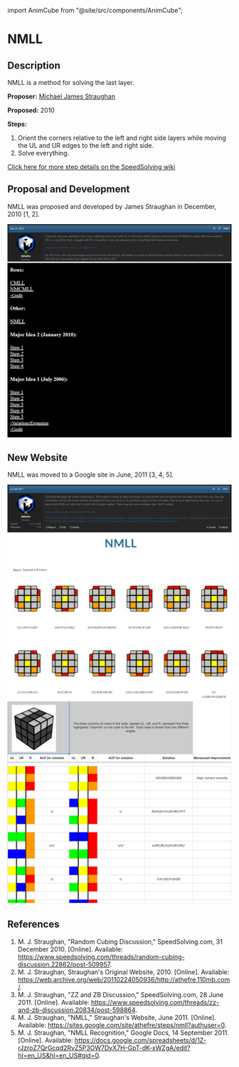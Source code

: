 import AnimCube from "@site/src/components/AnimCube";

# NMLL

## Description

<AnimCube params="buttonbar=0&position=lluuu&scale=6&hint=10&hintborder=1&borderwidth=10&facelets=bygyyybygwwwwwwwwwybbgbbybbyggbggyggroooooooorrrrrrorr" width="400px" height="400px" />

NMLL is a method for solving the last layer.

**Proposer:** [Michael James Straughan](CubingContributors/MethodDevelopers.md#straughan-michael-james-athefre)

**Proposed:** 2010

**Steps:**

1. Orient the corners relative to the left and right side layers while moving the UL and UR edges to the left and right side.
2. Solve everything.

[Click here for more step details on the SpeedSolving wiki](https://www.speedsolving.com/wiki/index.php/NMLL)

## Proposal and Development

NMLL was proposed and developed by James Straughan in December, 2010 [1, 2].

![](img/NMLL/Proposal.png)
![](img/L5EP/Straughan1.png)

## New Website

NMLL was moved to a Google site in June, 2011 [3, 4, 5].

![](img/NMLL/NewSite1.png)
![](img/NMLL/NewSite2.png)
![](img/NMLL/NewSite3.png)

## References

1. M. J. Straughan, "Random Cubing Discussion," SpeedSolving.com, 31 December 2010. [Online]. Available: https://www.speedsolving.com/threads/random-cubing-discussion.22862/post-509957.
2. M. J. Straughan, Straughan's Original Website, 2010. [Online]. Available: https://web.archive.org/web/20110224050936/http://athefre.110mb.com/.
3. M. J. Straughan, "ZZ and ZB Discussion," SpeedSolving.com, 28 June 2011. [Online]. Available: https://www.speedsolving.com/threads/zz-and-zb-discussion.20834/post-598864.
4. M. J. Straughan, "NMLL," Straughan's Website, June 2011. [Online]. Available: https://sites.google.com/site/athefre/steps/nmll?authuser=0.
5. M. J. Straughan, "NMLL Recognition," Google Docs, 14 September 2011. [Online]. Available: https://docs.google.com/spreadsheets/d/1Z-rJzroZ7QrGcqd2RvZ5P3OW7DyX7H-GpT-dK-xWZgA/edit?hl=en_US&hl=en_US#gid=0.